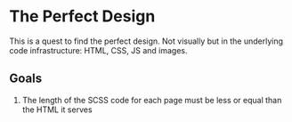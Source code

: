 # The Perfect Design

This is a quest to find the perfect design. Not visually but in the underlying code infrastructure: HTML, CSS, JS and images.

## Goals

1. The length of the SCSS code for each page must be less or equal than the HTML it serves


